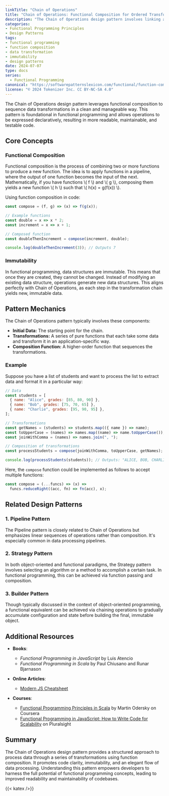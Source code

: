 ```yaml
---
linkTitle: "Chain of Operations"
title: "Chain of Operations: Functional Composition for Ordered Transformation"
description: "The Chain of Operations design pattern involves linking a series of transformations on data using function composition, enabling an elegant and declarative approach to processing data."
categories:
- Functional Programming Principles
- Design Patterns
tags:
- functional programming
- function composition
- data transformation
- immutability
- design patterns
date: 2024-07-07
type: docs
series:
  - Functional Programming
canonical: "https://softwarepatternslexicon.com/functional/function-composition-and-transformation-patterns/function-composition/chain-of-operations"
license: "© 2024 Tokenizer Inc. CC BY-NC-SA 4.0"
---
```



The Chain of Operations design pattern leverages functional composition to sequence data transformations in a clean and manageable way. This pattern is foundational in functional programming and allows operations to be expressed declaratively, resulting in more readable, maintainable, and testable code.

## Core Concepts

### Functional Composition

Functional composition is the process of combining two or more functions to produce a new function. The idea is to apply functions in a pipeline, where the output of one function becomes the input of the next. Mathematically, if you have functions \\( f \\) and \\( g \\), composing them yields a new function \\( h \\) such that \\( h(x) = g(f(x)) \\).

Using function composition in code:

```javascript
const compose = (f, g) => (x) => f(g(x));

// Example functions
const double = x => x * 2;
const increment = x => x + 1;

// Composed function
const doubleThenIncrement = compose(increment, double);

console.log(doubleThenIncrement(3)); // Outputs 7
```

### Immutability

In functional programming, data structures are immutable. This means that once they are created, they cannot be changed. Instead of modifying an existing data structure, operations generate new data structures. This aligns perfectly with Chain of Operations, as each step in the transformation chain yields new, immutable data.

## Pattern Mechanics

The Chain of Operations pattern typically involves these components:

- **Initial Data:** The starting point for the chain.
- **Transformations:** A series of pure functions that each take some data and transform it in an application-specific way.
- **Composition Function:** A higher-order function that sequences the transformations.

### Example

Suppose you have a list of students and want to process the list to extract data and format it in a particular way:

```javascript
// Data
const students = [
  { name: "Alice", grades: [85, 80, 90] },
  { name: "Bob", grades: [75, 70, 65] },
  { name: "Charlie", grades: [95, 90, 95] },
];

// Transformations
const getNames = (students) => students.map(({ name }) => name);
const toUpperCase = (names) => names.map((name) => name.toUpperCase());
const joinWithComma = (names) => names.join(", ");

// Composition of transformations
const processStudents = compose(joinWithComma, toUpperCase, getNames);

console.log(processStudents(students)); // Outputs: "ALICE, BOB, CHARLIE"
```

Here, the `compose` function could be implemented as follows to accept multiple functions:

```javascript
const compose = (...funcs) => (x) =>
  funcs.reduceRight((acc, fn) => fn(acc), x);
```

## Related Design Patterns

### 1. **Pipeline Pattern**
The Pipeline pattern is closely related to Chain of Operations but emphasizes linear sequences of operations rather than composition. It's especially common in data processing pipelines.

### 2. **Strategy Pattern**
In both object-oriented and functional paradigms, the Strategy pattern involves selecting an algorithm or a method to accomplish a certain task. In functional programming, this can be achieved via function passing and composition.

### 3. **Builder Pattern**
Though typically discussed in the context of object-oriented programming, a functional equivalent can be achieved via chaining operations to gradually accumulate configuration and state before building the final, immutable object.

## Additional Resources

- **Books**:
    - *Functional Programming in JavaScript* by Luis Atencio
    - *Functional Programming in Scala* by Paul Chiusano and Runar Bjarnason
    
- **Online Articles**:
    - [Modern JS Cheatsheet](https://github.com/mbeaudru/modern-js-cheatsheet)

- **Courses**:
    - [Functional Programming Principles in Scala](https://www.coursera.org/learn/scala-functional-programming) by Martin Odersky on Coursera
    - [Functional Programming in JavaScript: How to Write Code for Scalability](https://www.pluralsight.com/courses/javascript-development-scalability-functional-programming) on Pluralsight

## Summary

The Chain of Operations design pattern provides a structured approach to process data through a series of transformations using function composition. It promotes code clarity, immutability, and an elegant flow of data processing. Understanding this pattern empowers developers to harness the full potential of functional programming concepts, leading to improved readability and maintainability of codebases.


{{< katex />}}

